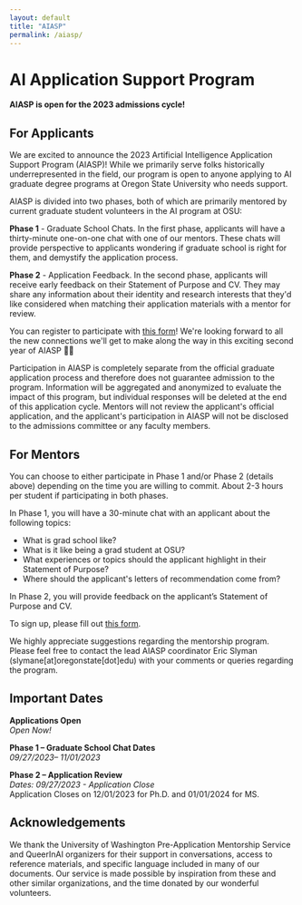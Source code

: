 ```yaml
---
layout: default
title: "AIASP"
permalink: /aiasp/
---
```


# AI Application Support Program

**AIASP is open for the 2023 admissions cycle!**

## For Applicants
We are excited to announce the 2023 Artificial Intelligence Application Support Program (AIASP)! While we primarily serve folks historically underrepresented in the field, our program is open to anyone applying to AI graduate degree programs at Oregon State University who needs support.

AIASP is divided into two phases, both of which are primarily mentored by current graduate student volunteers in the AI program at OSU:

**Phase 1** - Graduate School Chats. In the first phase, applicants will have a thirty-minute one-on-one chat with one of our mentors. These chats will provide perspective to applicants wondering if graduate school is right for them, and demystify the application process.

**Phase 2** - Application Feedback. In the second phase, applicants will receive early feedback on their Statement of Purpose and CV. They may share any information about their identity and research interests that they'd like considered when matching their application materials with a mentor for review.

You can register to participate with [this form](https://forms.gle/yA39fUzVx4gXvrLk9)! We're looking forward to all the new connections we'll get to make along the way in this exciting second year of AIASP 🎉🎉

Participation in AIASP is completely separate from the official graduate application process and therefore does not guarantee admission to the program. Information will be aggregated and anonymized to evaluate the impact of this program, but individual responses will be deleted at the end of this application cycle. Mentors will not review the applicant's official application, and the applicant's participation in AIASP will not be disclosed to the admissions committee or any faculty members.

## For Mentors

You can choose to either participate in Phase 1 and/or Phase 2 (details above) depending on the time you are willing to commit. About 2-3 hours per student if participating in both phases.

In Phase 1, you will have a 30-minute chat with an applicant about the following topics:
- What is grad school like?
- What is it like being a grad student at OSU?
- What experiences or topics should the applicant highlight in their Statement of Purpose?
- Where should the applicant's letters of recommendation come from?

In Phase 2, you will provide feedback on the applicant’s Statement of Purpose and CV.

To sign up, please fill out [this form](https://forms.gle/zLdufYCVJ7eQTxfb8). 

We highly appreciate suggestions regarding the mentorship program. Please feel free to contact the lead AIASP coordinator Eric Slyman (slymane[at]oregonstate[dot]edu) with your comments or queries regarding the program.

## Important Dates

**Applications Open** \
*Open Now!*

**Phase 1 – Graduate School Chat Dates** \
*09/27/2023– 11/01/2023*

**Phase 2 – Application Review** \
*Dates: 09/27/2023 - Application Close* \
Application Closes on 12/01/2023 for Ph.D. and 01/01/2024 for MS.

## Acknowledgements 

We thank the University of Washington Pre-Application Mentorship Service and QueerInAI organizers for their support in conversations, access to reference materials, and specific language included in many of our documents. Our service is made possible by inspiration from these and other similar organizations, and the time donated by our wonderful volunteers.
